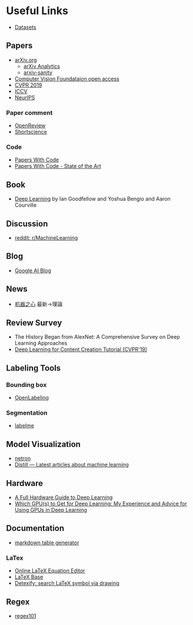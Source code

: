 # Useful Links

* [Datasets](/links/datasets.md)

## Papers
* [arXiv.org](https://arxiv.org/)  
    * [arXiv Analytics](http://arxitics.com/)
    * [arxiv-sanity](http://www.arxiv-sanity.com/top)
* [Computer Vision Foundataion open access](http://openaccess.thecvf.com/menu.py)
* [CVPR 2019](http://openaccess.thecvf.com/CVPR2019.py)
* [ICCV](http://abc-iccv)
* [NeurIPS](https://nips.cc/)

### Paper comment
* [OpenReview](https://openreview.net/)
* [Shortscience](https://www.shortscience.org/)

### Code
* [Papers With Code](https://paperswithcode.com)  
* [Papers With Code - State of the Art](https://paperswithcode.com/sota)  

## Book
* [Deep Learning](https://www.deeplearningbook.org/) by Ian Goodfellow and Yoshua Bengio and Aaron Courville  

## Discussion
* [reddit: r/MachineLearning](https://www.reddit.com/r/MachineLearning/)

## Blog
* [Google AI Blog](https://ai.googleblog.com/)

## News
* [机器之心](https://www.jiqizhixin.com/) 最新->理論  

## Review Survey
* The History Began from AlexNet: A Comprehensive Survey on Deep Learning Approaches
* [Deep Learning for Content Creation Tutorial (CVPR'19)](https://www.youtube.com/playlist?list=PLp85pM5EwmwZwYJLk8LHwOMZL57zmzCfX)

## Labeling Tools
### Bounding box
* [OpenLabeling](https://github.com/Cartucho/OpenLabeling)  
### Segmentation
* [labelme](https://github.com/wkentaro/labelme)

## Model Visualization
* [netron](https://lutzroeder.github.io/netron/)
* [Distill — Latest articles about machine learning](https://distill.pub/)

## Hardware
* [A Full Hardware Guide to Deep Learning](https://timdettmers.com/2018/12/16/deep-learning-hardware-guide/)  
* [Which GPU(s) to Get for Deep Learning: My Experience and Advice for Using GPUs in Deep Learning](https://timdettmers.com/2019/04/03/which-gpu-for-deep-learning/)  

## Documentation
* [markdown table generator](https://www.tablesgenerator.com/markdown_tables)
### LaTex
* [Online LaTeX Equation Editor](https://www.codecogs.com/latex/eqneditor.php)
* [LaTeX Base](https://latexbase.com/)
* [Detexify: search LaTeX symbol via drawing](http://detexify.kirelabs.org/classify.html)

## Regex
* [regex101](https://regex101.com/)

